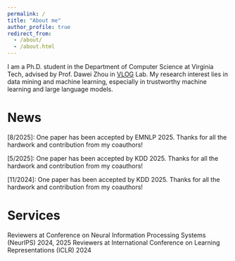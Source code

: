 ```yaml
---
permalink: /
title: "About me"
author_profile: true
redirect_from: 
  - /about/
  - /about.html
---
```


I am a Ph.D. student in the Department of Computer Science at Virginia Tech, advised by Prof. Dawei Zhou in <a href="https://sites.google.com/view/dawei-zhou/vlog-lab?authuser=0" target="blank">VLOG</a> Lab. My research interest lies in data mining and machine learning, especially in trustworthy machine learning and large language models.


News
======

\[8/2025\]: One paper has been accepted by EMNLP 2025. Thanks for all the hardwork and contribution from my coauthors!

\[5/2025\]: One paper has been accepted by KDD 2025. Thanks for all the hardwork and contribution from my coauthors!

\[11/2024\]: One paper has been accepted by KDD 2025. Thanks for all the hardwork and contribution from my coauthors!

Services
======

Reviewers at Conference on Neural Information Processing Systems (NeurIPS) 2024, 2025
Reviewers at International Conference on Learning Representations (ICLR) 2024
